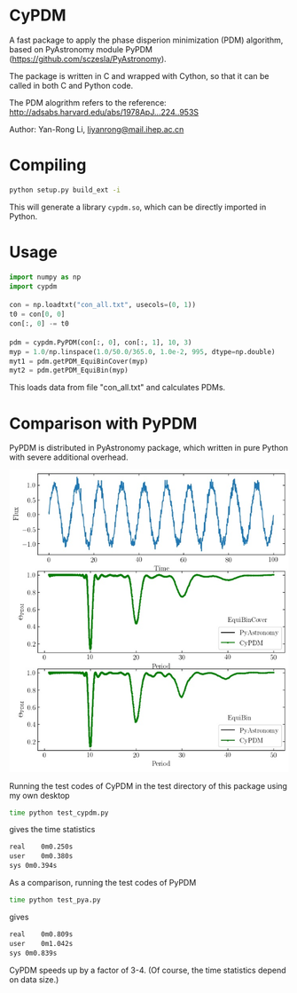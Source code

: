 # CyPDM

A fast package to apply the phase disperion minimization (PDM) algorithm, based on PyAstronomy module PyPDM (https://github.com/sczesla/PyAstronomy).

The package is written in C and wrapped with Cython, so that it can be called in both C and Python code.

The PDM alogrithm refers to the reference:
http://adsabs.harvard.edu/abs/1978ApJ...224..953S

 
Author:
Yan-Rong Li, liyanrong@mail.ihep.ac.cn

# Compiling

```bash
python setup.py build_ext -i
```
This will generate a library ``cypdm.so``, which can be directly imported in Python.

# Usage

```python
import numpy as np
import cypdm 

con = np.loadtxt("con_all.txt", usecols=(0, 1))
t0 = con[0, 0]
con[:, 0] -= t0

pdm = cypdm.PyPDM(con[:, 0], con[:, 1], 10, 3)
myp = 1.0/np.linspace(1.0/50.0/365.0, 1.0e-2, 995, dtype=np.double)
myt1 = pdm.getPDM_EquiBinCover(myp)
myt2 = pdm.getPDM_EquiBin(myp)
```

This loads data from file "con_all.txt" and calculates PDMs.

# Comparison with PyPDM

PyPDM is distributed in PyAstronomy package, which written in pure Python with severe additional overhead.

![Comparison between CyPDM and PyPDM](https://github.com/liyropt/MyGithubPic/blob/master/cypdm_cmp.jpg)

Running the test codes of CyPDM in the test directory of this package using my own desktop 
```bash
time python test_cypdm.py
```
gives the time statistics
```bash
real	0m0.250s
user	0m0.380s
sys	0m0.394s
```
As a comparison, running the test codes of PyPDM
```bash
time python test_pya.py
```
gives 
```bash
real	0m0.809s
user	0m1.042s
sys	0m0.839s
```
CyPDM speeds up by a factor of 3-4. (Of course, the time statistics depend on data size.)